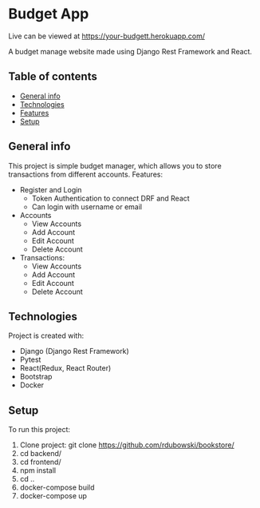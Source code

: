 # Budget App
Live  can be viewed at https://your-budgett.herokuapp.com/

A budget manage website made using Django Rest Framework and React.
## Table of contents
* [General info](#general-info)
* [Technologies](#technologies)
* [Features](#features)
* [Setup](#setup)

## General info
This project is simple budget manager, which allows you to store transactions from different accounts. Features:
* Register and Login
  * Token Authentication to connect DRF and React
  * Can login with username or email
* Accounts
  * View Accounts
  * Add Account 
  * Edit Account
  * Delete Account
* Transactions:
  * View Accounts
  * Add Account 
  * Edit Account
  * Delete Account
	
## Technologies
Project is created with:
* Django (Django Rest Framework)
* Pytest
* React(Redux, React Router)
* Bootstrap
* Docker

## Setup
To run this project:
1. Clone project: git clone https://github.com/rdubowski/bookstore/
2. cd backend/
3. cd frontend/
4. npm install
5. cd ..
6. docker-compose build
7. docker-compose up

